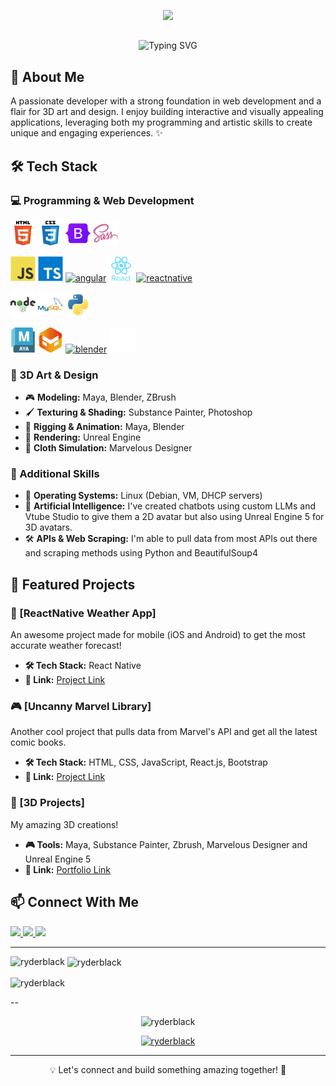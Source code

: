 <p align="center">
   <!-- <img src="./banner_github_01.png" width="600" /> -->
    <img src="./images/github_banner_V1A.png" width="1200" />
</p>

##

<p align="center">
    <img src="https://readme-typing-svg.herokuapp.com?font=Fira+Code&pause=800&color=fcfcfc&width=400&lines=Full+Stack+Developer+%F0%9F%92%BB;3D+Artist+and+Designer+%F0%9F%8E%A8;Always+learning+new+things+%F0%9F%8C%B1" alt="Typing SVG" />
</p>

## 🚀 About Me

A passionate developer with a strong foundation in web development and a flair for 3D art and design. I enjoy building interactive and visually appealing applications, leveraging both my programming and artistic skills to create unique and engaging experiences. ✨

## 🛠️ Tech Stack

### 💻 Programming & Web Development
<!--
<p align="left">
    <img src="https://raw.githubusercontent.com/devicons/devicon/master/icons/html5/html5-original.svg" alt="html5" width="40" height="40"/>
    <img src="https://raw.githubusercontent.com/devicons/devicon/master/icons/css3/css3-original.svg" alt="css3" width="40" height="40"/>
    <img src="https://raw.githubusercontent.com/devicons/devicon/master/icons/bootstrap/bootstrap-original.svg" alt="bootstrap" width="40" height="40"/>
    <img src="https://raw.githubusercontent.com/devicons/devicon/master/icons/javascript/javascript-original.svg" alt="javascript" width="40" height="40"/>
    <img src="https://raw.githubusercontent.com/devicons/devicon/master/icons/react/react-original.svg" alt="react" width="40" height="40"/>
    <img src="https://raw.githubusercontent.com/devicons/devicon/master/icons/nodejs/nodejs-original.svg" alt="nodejs" width="40" height="40"/>
    <img src="https://raw.githubusercontent.com/devicons/devicon/master/icons/python/python-original.svg" alt="python" width="40" height="40"/>
</p>
-->

<p align="left"> 
   <a href="https://www.w3.org/html/" target="_blank" rel="noreferrer"> <img src="https://raw.githubusercontent.com/devicons/devicon/master/icons/html5/html5-original-wordmark.svg" alt="html5" width="40" height="40"/></a>
   <a href="https://www.w3schools.com/css/" target="_blank" rel="noreferrer"> <img src="https://raw.githubusercontent.com/devicons/devicon/master/icons/css3/css3-original-wordmark.svg" alt="css3" width="40" height="40"/></a> 
   <a href="https://getbootstrap.com" target="_blank" rel="noreferrer"> <img src="https://raw.githubusercontent.com/devicons/devicon/master/icons/bootstrap/bootstrap-original.svg" alt="bootstrap" width="40" height="40"/></a> 
   <a href="https://sass-lang.com" target="_blank" rel="noreferrer"> <img src="https://raw.githubusercontent.com/devicons/devicon/master/icons/sass/sass-original.svg" alt="sass" width="40" height="40"/></a> 
   

   
   <a href="https://developer.mozilla.org/en-US/docs/Web/JavaScript" target="_blank" rel="noreferrer"> <img src="https://raw.githubusercontent.com/devicons/devicon/master/icons/javascript/javascript-original.svg" alt="javascript" width="40" height="40"/></a> 
   <a href="https://www.typescriptlang.org/" target="_blank" rel="noreferrer"> <img src="https://raw.githubusercontent.com/devicons/devicon/master/icons/typescript/typescript-original.svg" alt="typescript" width="40" height="40"/></a> 
   <a href="https://angular.io" target="_blank" rel="noreferrer"> <img src="https://angular.io/assets/images/logos/angular/angular.svg" alt="angular" width="40" height="40"/></a>
   <a href="https://reactjs.org/" target="_blank" rel="noreferrer"> <img src="https://raw.githubusercontent.com/devicons/devicon/master/icons/react/react-original-wordmark.svg" alt="react" width="40" height="40"/></a> 
   <a href="https://reactnative.dev/" target="_blank" rel="noreferrer"> <img src="https://reactnative.dev/img/header_logo.svg" alt="reactnative" width="40" height="40"/></a> 

   
   <a href="https://nodejs.org" target="_blank" rel="noreferrer"> <img src="https://raw.githubusercontent.com/devicons/devicon/master/icons/nodejs/nodejs-original-wordmark.svg" alt="nodejs" width="40" height="40"/></a> 
   <a href="https://www.mysql.com/" target="_blank" rel="noreferrer"> <img src="https://raw.githubusercontent.com/devicons/devicon/master/icons/mysql/mysql-original-wordmark.svg" alt="mysql" width="40" height="40"/></a> 
   <a href="https://www.python.org" target="_blank" rel="noreferrer"> <img src="https://raw.githubusercontent.com/devicons/devicon/master/icons/python/python-original.svg" alt="python" width="40" height="40"/></a> 
   

   <a href="https://www.autodesk.com/fr/products/maya/" target="_blank" rel="noreferrer"> <img src="./images/maya_logo.png" alt="maya" width="40" height="40"/></a>
   <a href="https://marvelousdesigner.com/" target="_blank" rel="noreferrer"> <img src="./images/marvelous_designer_logo.png" alt="marvelous_designer" width="40" height="40"/></a>
   <a href="https://www.blender.org/" target="_blank" rel="noreferrer"> <img src="https://download.blender.org/branding/community/blender_community_badge_white.svg" alt="blender" width="40" height="40"/></a>
   <a href="https://unrealengine.com/" target="_blank" rel="noreferrer"> <img src="./images/UE-Icon-2023-White.svg" alt="unreal" width="40" height="40" /></a> 
</p>

### 🎨 3D Art & Design

- 🎮 **Modeling:** Maya, Blender, ZBrush
- 🖌️ **Texturing & Shading:** Substance Painter, Photoshop
- 🦴 **Rigging & Animation:** Maya, Blender
- 🎥 **Rendering:** Unreal Engine
- 👕 **Cloth Simulation:** Marvelous Designer

### 🔧 Additional Skills

- 🐧 **Operating Systems:** Linux (Debian, VM, DHCP servers)
- 🤖 **Artificial Intelligence:** I've created chatbots using custom LLMs and Vtube Studio to give them a 2D avatar but also using Unreal Engine 5 for 3D avatars.
- 🛠️ **APIs & Web Scraping:** I'm able to pull data from most APIs out there and scraping methods using Python and BeautifulSoup4

## 🌟 Featured Projects

### 🚀 [ReactNative Weather App]
An awesome project made for mobile (iOS and Android) to get the most accurate weather forecast!
- **🛠️ Tech Stack:** React Native
- **🔗 Link:** [Project Link](https://github.com/RyderBlack/ReactNative_WeatherApp)

### 🎮 [Uncanny Marvel Library]
Another cool project that pulls data from Marvel's API and get all the latest comic books.
- **🛠️ Tech Stack:** HTML, CSS, JavaScript, React.js, Bootstrap
- **🔗 Link:** [Project Link](https://uncanny-marvel-library.surge.sh/)

### 🎨 [3D Projects]
My amazing 3D creations!
- **🎮 Tools:** Maya, Substance Painter, Zbrush, Marvelous Designer and Unreal Engine 5
- **🔗 Link:** [Portfolio Link](https://www.artstation.com/ryhverse/)

## 📫 Connect With Me

<p align="left">
    <a href="mailto:ryhad.boughanmi@laplateforme.io">
        <img src="https://img.shields.io/badge/Email-D14836?style=for-the-badge&logo=gmail&logoColor=white"/>
    </a>
    <a href="https://www.linkedin.com/in/boughanmiryhad/">
        <img src="https://img.shields.io/badge/LinkedIn-0077B5?style=for-the-badge&logo=linkedin&logoColor=white"/>
    </a>
    <a href="https://ryhad.com">
         <img src="https://img.shields.io/badge/Portfolio-000000?style=for-the-badge&logo=About.me&logoColor=white"/>
    </a>
</p>

---

<p><img align="left" src="https://github-readme-stats.vercel.app/api/top-langs?username=ryderblack&show_icons=true&locale=en&layout=compact" alt="ryderblack" /></p>

<p>&nbsp;<img align="center" src="https://github-readme-stats.vercel.app/api?username=ryderblack&show_icons=true&locale=en" alt="ryderblack" /></p>

<p><img align="center" src="https://github-readme-streak-stats.herokuapp.com/?user=ryderblack&" alt="ryderblack" /></p>

--

<p align="center"> <img src="https://komarev.com/ghpvc/?username=ryderblack&label=Profile%20views&color=0e75b6&style=flat" alt="ryderblack" /> </p>

<p align="center"> <a href="https://github.com/ryo-ma/github-profile-trophy"><img src="https://github-profile-trophy.vercel.app/?username=ryderblack" alt="ryderblack" /></a> </p>
<!--
<p align="center">
    <img src="https://github-readme-stats.vercel.app/api?username=ryderblack&show_icons=true&theme=radical" alt="GitHub Stats" />
</p>

<p align="center">
    <img src="https://github-readme-streak-stats.herokuapp.com/?user=ryderblack&theme=radical" alt="GitHub Streak" />
</p>
-->
<!--
<p align="center">
    <img src="https://komarev.com/ghpvc/?username=ryderblack&label=Profile%20views&color=0e75b6&style=flat" alt="Profile Views" />
</p>
-->



---


<p align="center">💡 Let's connect and build something amazing together! 🚀</p>

<!--
**RyderBlack/RyderBlack** is a ✨ _special_ ✨ repository because its `README.md` (this file) appears on your GitHub profile.

Here are some ideas to get you started:

- 🔭 I’m currently working on ...
- 🌱 I’m currently learning ...
- 👯 I’m looking to collaborate on ...
- 🤔 I’m looking for help with ...
- 💬 Ask me about ...
- 📫 How to reach me: ...
- 😄 Pronouns: ...
- ⚡ Fun fact: ...

### 🎵 Currently Vibing To
[![Spotify](https://spotify-github-profile.kittinanx.com)](https://open.spotify.com/playlist/37i9dQZF1EQpesGsmIyqcW)


-->

